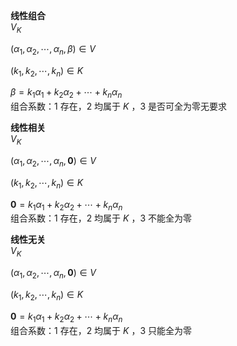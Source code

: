 **线性组合**    
 $V_K$     
    
 $(\alpha_1,\alpha_2,\cdots,\alpha_n,\beta)\in V$     
    
 $(k_1,k_2,\cdots,k_n)\in K$     
    
 $\beta=k_1\alpha_1+k_2\alpha_2+\cdots+k_n\alpha_n$     
组合系数：1 存在，2 均属于 $K$ ，3 是否可全为零无要求    
    
**线性相关**    
 $V_K$     
    
 $(\alpha_1,\alpha_2,\cdots,\alpha_n,\mathbf0)\in V$     
    
 $(k_1,k_2,\cdots,k_n)\in K$     
    
 $\mathbf0=k_1\alpha_1+k_2\alpha_2+\cdots+k_n\alpha_n$     
组合系数：1 存在，2 均属于 $K$ ，3 不能全为零    
    
**线性无关**    
 $V_K$     
    
 $(\alpha_1,\alpha_2,\cdots,\alpha_n,\mathbf0)\in V$     
    
 $(k_1,k_2,\cdots,k_n)\in K$     
    
 $\mathbf0=k_1\alpha_1+k_2\alpha_2+\cdots+k_n\alpha_n$     
组合系数：1 存在，2 均属于 $K$ ，3 只能全为零    
